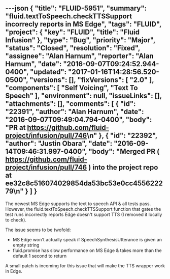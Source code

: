 ---json
{
  "title": "FLUID-5951",
  "summary": "fluid.textToSpeech.checkTTSSupport incorrecly reports in MS Edge",
  "tags": "FLUID",
  "project": {
    "key": "FLUID",
    "title": "Fluid Infusion"
  },
  "type": "Bug",
  "priority": "Major",
  "status": "Closed",
  "resolution": "Fixed",
  "assignee": "Alan Harnum",
  "reporter": "Alan Harnum",
  "date": "2016-09-07T09:24:52.944-0400",
  "updated": "2017-01-16T14:28:56.520-0500",
  "versions": [],
  "fixVersions": [
    "2.0"
  ],
  "components": [
    "Self Voicing",
    "Text To Speech"
  ],
  "environment": null,
  "issueLinks": [],
  "attachments": [],
  "comments": [
    {
      "id": "22391",
      "author": "Alan Harnum",
      "date": "2016-09-07T09:49:04.794-0400",
      "body": "PR at <https://github.com/fluid-project/infusion/pull/746>\n"
    },
    {
      "id": "22392",
      "author": "Justin Obara",
      "date": "2016-09-14T09:46:31.997-0400",
      "body": "Merged PR ( <https://github.com/fluid-project/infusion/pull/746> ) into the project repo at ee32c8c516074029854da53bc53e0cc455622279\n"
    }
  ]
}
---
The newest MS Edge supports the text to speech API & all tests pass. However, the fluid.textToSpeech.checkTTSSupport function that gates the test runs incorrectly reports Edge doesn't support TTS (I removed it locally to check).

The issue seems to be twofold:

* MS Edge won't actually speak if SpeechSynthesisUtterance is given an empty string
* fluid.promise has slow performance on MS Edge & takes more than the default 1 second to return

A small patch is incoming for this issue that will make the TTS wrapper work in Edge.

        